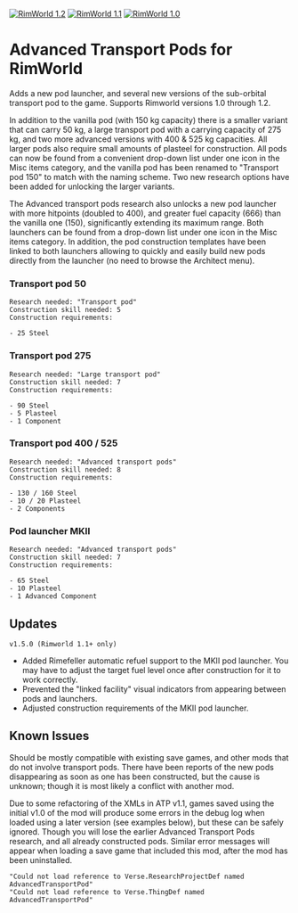 [![RimWorld 1.2](https://img.shields.io/badge/Rimworld-1.2-brightgreen.svg?style=plastic&logo=steam)](https://rimworldgame.com/) [![RimWorld 1.1](https://img.shields.io/badge/Rimworld-1.1-brightgreen.svg?style=plastic&logo=steam)](https://rimworldgame.com/) [![RimWorld 1.0](https://img.shields.io/badge/Rimworld-1.0-brightgreen.svg?style=plastic&logo=steam)](https://rimworldgame.com/)

# Advanced Transport Pods for RimWorld

Adds a new pod launcher, and several new versions of the sub-orbital transport pod to the game. Supports Rimworld versions 1.0 through 1.2.

In addition to the vanilla pod (with 150 kg capacity) there is a smaller variant that can carry 50 kg, a large transport pod with a carrying capacity of 275 kg, and two more advanced versions with 400 & 525 kg capacities. All larger pods also require small amounts of plasteel for construction. All pods can now be found from a convenient drop-down list under one icon in the Misc items category, and the vanilla pod has been renamed to "Transport pod 150" to match with the naming scheme. Two new research options have been added for unlocking the larger variants.

The Advanced transport pods research also unlocks a new pod launcher with more hitpoints (doubled to 400), and greater fuel capacity (666) than the vanilla one (150), significantly extending its maximum range. Both launchers can be found from a drop-down list under one icon in the Misc items category. In addition, the pod construction templates have been linked to both launchers allowing to quickly and easily build new pods directly from the launcher (no need to browse the Architect menu).

### Transport pod 50

```
Research needed: "Transport pod"
Construction skill needed: 5
Construction requirements:

- 25 Steel
```

### Transport pod 275

```
Research needed: "Large transport pod"
Construction skill needed: 7
Construction requirements:

- 90 Steel
- 5 Plasteel
- 1 Component
```

### Transport pod 400 / 525

```
Research needed: "Advanced transport pods"
Construction skill needed: 8
Construction requirements:

- 130 / 160 Steel
- 10 / 20 Plasteel
- 2 Components
```

### Pod launcher MKII

```
Research needed: "Advanced transport pods"
Construction skill needed: 7
Construction requirements:

- 65 Steel
- 10 Plasteel
- 1 Advanced Component
```

## Updates

`v1.5.0 (Rimworld 1.1+ only)`

- Added Rimefeller automatic refuel support to the MKII pod launcher. You may have to adjust the target fuel level once after construction for it to work correctly.
- Prevented the "linked facility" visual indicators from appearing between pods and launchers.
- Adjusted construction requirements of the MKII pod launcher.

## Known Issues

Should be mostly compatible with existing save games, and other mods that do not involve transport pods. There have been reports of the new pods disappearing as soon as one has been constructed, but the cause is unknown; though it is most likely a conflict with another mod.

Due to some refactoring of the XMLs in ATP v1.1, games saved using the initial v1.0 of the mod will produce some errors in the debug log when loaded using a later version (see examples below), but these can be safely ignored. Though you will lose the earlier Advanced Transport Pods research, and all already constructed pods. Similar error messages will appear when loading a save game that included this mod, after the mod has been uninstalled.

```
"Could not load reference to Verse.ResearchProjectDef named AdvancedTransportPod"
"Could not load reference to Verse.ThingDef named AdvancedTransportPod"
```
